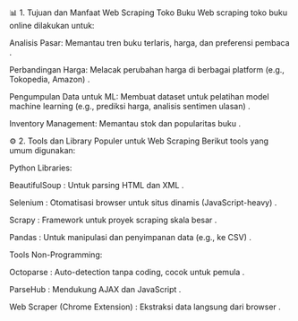 📊 1. Tujuan dan Manfaat Web Scraping Toko Buku
Web scraping toko buku online dilakukan untuk:

Analisis Pasar: Memantau tren buku terlaris, harga, dan preferensi pembaca .

Perbandingan Harga: Melacak perubahan harga di berbagai platform (e.g., Tokopedia, Amazon) .

Pengumpulan Data untuk ML: Membuat dataset untuk pelatihan model machine learning (e.g., prediksi harga, analisis sentimen ulasan) .

Inventory Management: Memantau stok dan popularitas buku .

⚙️ 2. Tools dan Library Populer untuk Web Scraping
Berikut tools yang umum digunakan:

Python Libraries:

BeautifulSoup : Untuk parsing HTML dan XML .

Selenium : Otomatisasi browser untuk situs dinamis (JavaScript-heavy) .

Scrapy : Framework untuk proyek scraping skala besar .

Pandas : Untuk manipulasi dan penyimpanan data (e.g., ke CSV) .

Tools Non-Programming:

Octoparse : Auto-detection tanpa coding, cocok untuk pemula .

ParseHub : Mendukung AJAX dan JavaScript .

Web Scraper (Chrome Extension) : Ekstraksi data langsung dari browser .

